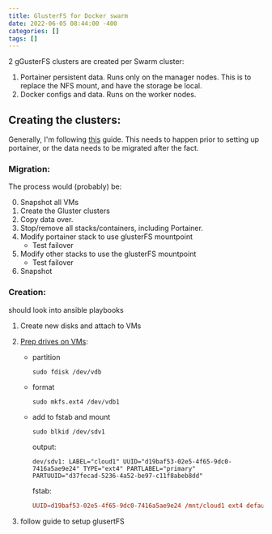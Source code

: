 ```yaml
---
title: GlusterFS for Docker swarm
date: 2022-06-05 08:44:00 -400
categories: []
tags: []
---
```


2 gGusterFS clusters are created per Swarm cluster:

1.  Portainer persistent data. Runs only on the manager nodes. This is to replace the NFS mount, and have the storage be local.
2.  Docker configs and data. Runs on the worker nodes.

## Creating the clusters:

Generally, I'm following [this](https://medium.com/running-a-software-factory/setup-3-node-high-availability-cluster-with-glusterfs-and-docker-swarm-b4ff80c6b5c3) guide. This needs to happen prior to setting up portainer, or the data needs to be migrated after the fact.

### Migration:

The process would (probably) be:

0.  Snapshot all VMs
1.  Create the Gluster clusters
2.  Copy data over.
3.  Stop/remove all stacks/containers, including Portainer.
4.  Modify portainer stack to use glusterFS mountpoint
    - Test failover
5.  Modify other stacks to use the glusterFS mountpoint
    - Test failover
6.  Snapshot

### Creation:

should look into ansible playbooks

1.  Create new disks and attach to VMs
2.  [Prep drives on VMs](https://techguides.yt/guides/how-to-partition-format-and-auto-mount-disk-on-ubuntu-20-04/):

    - partition

        ```shell
        sudo fdisk /dev/vdb
        ```

    - format

        ```shell
        sudo mkfs.ext4 /dev/vdb1
        ```

    - add to fstab and mount

        ```shell
        sudo blkid /dev/sdv1
        ```
        output:
        ```
        dev/sdv1: LABEL="cloud1" UUID="d19baf53-02e5-4f65-9dc0-7416a5ae9e24" TYPE="ext4" PARTLABEL="primary" PARTUUID="d37fecad-5236-4a52-be97-c11f8abeb8dd"
        ```

        fstab:

        ```conf
        UUID=d19baf53-02e5-4f65-9dc0-7416a5ae9e24 /mnt/cloud1 ext4 defaults 0 0
        ```

3.  follow guide to setup glusertFS
